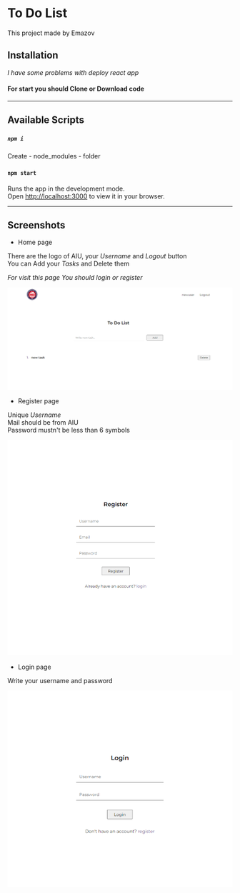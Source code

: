 # To Do List

This project made by Emazov

## Installation

_I have some problems with deploy react app_

#### For start you should Clone or Download code

---

## Available Scripts

##### `npm i`

Create - node_modules - folder

#### `npm start`

Runs the app in the development mode.\
Open [http://localhost:3000](http://localhost:3000) to view it in your browser.

---

## Screenshots

- Home page 

There are the logo of AIU, your _Username_ and _Logout_ button \
You can Add your _Tasks_ and Delete them

_For visit this page You should login or register_

![alt text](./images_readme/todo_main-page.png)

- Register page

Unique _Username_\
Mail should be from AIU \
Password mustn't be less than 6 symbols

![alt text](./images_readme/todo_register-page.png)
- Login page

Write your username and password

![alt text](./images_readme/todo_login-page.png)
